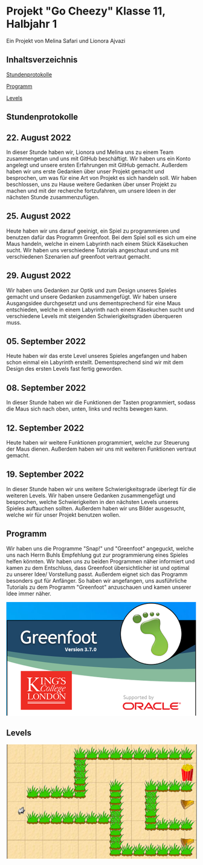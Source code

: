 # Projekt "Go Cheezy" Klasse 11, Halbjahr 1

Ein Projekt von Melina Safari und Lionora Ajvazi


## Inhaltsverzeichnis
[Stundenprotokolle](#Stundenprotokolle)

[Programm](#Programm)

[Levels](#Levels)



## Stundenprotokolle  <a name="Stundenprotokolle"></a> 

## 22. August 2022 
In dieser Stunde haben wir, Lionora und Melina uns zu einem Team zusammengetan und uns mit GitHub beschäftigt. Wir haben uns ein Konto angelegt und unsere ersten Erfahrungen mit GitHub gemacht. Außerdem haben wir uns erste Gedanken über unser Projekt gemacht und besprochen, um was für eine Art von Projekt es sich handeln soll. Wir haben beschlossen, uns zu Hause weitere Gedanken über unser Projekt zu machen und mit der recherche fortzufahren, um unsere Ideen in der nächsten Stunde zusammenzufügen. 


## 25. August 2022
Heute haben wir uns darauf geeinigt, ein Spiel zu programmieren und benutzen dafür das Programm Greenfoot. Bei dem Spiel soll es sich um eine Maus handeln, welche in einem Labyrinth nach einem Stück Käsekuchen sucht. Wir haben uns verschiedene Tutorials angeschaut und uns mit verschiedenen Szenarien auf greenfoot vertraut gemacht. 


## 29. August 2022 
Wir haben uns Gedanken zur Optik und zum Design unseres Spieles gemacht und unsere Gedanken zusammengefügt. Wir haben unsere Ausgangsidee durchgesetzt und uns dementsprechend für eine Maus entschieden, welche in einem Labyrinth nach einem Käsekuchen sucht und verschiedene Levels mit steigenden Schwierigkeitsgraden überqueren muss.  


## 05. September 2022
Heute haben wir das erste Level unseres Spieles angefangen und haben schon einmal ein Labyrinth erstellt. Dementsprechend sind wir mit dem Design des ersten Levels fast fertig geworden. 


## 08. September 2022
In dieser Stunde haben wir die Funktionen der Tasten programmiert, sodass die Maus sich nach oben, unten, links und rechts bewegen kann. 


## 12. September 2022
Heute haben wir weitere Funktionen programmiert, welche zur Steuerung der Maus dienen. Außerdem haben wir uns mit weiteren Funktionen vertraut gemacht. 


## 19. September 2022
In dieser Stunde haben wir uns weitere Schwierigkeitsgrade überlegt für die weiteren Levels. Wir haben unsere Gedanken zusammengefügt und besprochen, welche Schwierigkeiten in den nächsten Levels unseres Spieles auftauchen sollten. Außerdem haben wir uns Bilder ausgesucht, welche wir für unser Projekt benutzen wollen. 





## Programm  <a name="Programm"></a>

Wir haben uns die Programme "Snap!" und "Greenfoot" angeguckt, welche uns nach Herrn Buhls Empfehlung gut zur programmierung eines Spieles helfen könnten. Wir haben uns zu beiden Programmen näher informiert und kamen zu dem Entschluss, dass Greenfoot übersichtlicher ist und optimal zu unserer Idee/ Vorstellung passt. Außerdem eignet sich das Programm besonders gut für Anfänger. So haben wir angefangen, uns ausführliche Tutorials zu dem Programm "Greenfoot" anzuschauen und kamen unserer Idee immer näher. 

![screenshot_greenfoot](Bilder/screenshot_greenfoot.png "Greenfoot")


## Levels <a name="Levels"></a>
![level1](Bilder/level1.png "Level 1")










